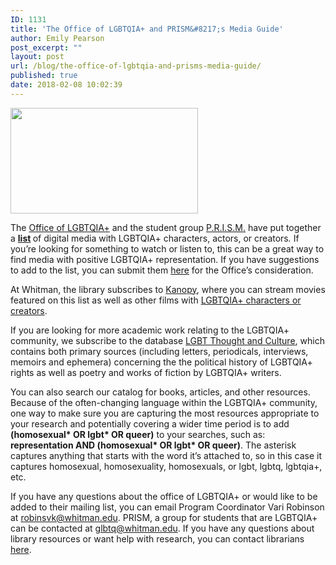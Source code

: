 ```yaml
---
ID: 1131
title: 'The Office of LGBTQIA+ and PRISM&#8217;s Media Guide'
author: Emily Pearson
post_excerpt: ""
layout: post
url: /blog/the-office-of-lgbtqia-and-prisms-media-guide/
published: true
date: 2018-02-08 10:02:39
---
```

<img class="size-medium wp-image-1132 alignleft" src="https://library.whitman.edu/blog/wp-content/uploads/sites/4/2018/02/LGBTQ-library-thing-300x169.png" alt="" width="300" height="169" />

The <a href="https://www.whitman.edu/about/diversity/intercultural-center/lgbtqia">Office of LGBTQIA+</a> and the student group <a href="https://www.whitman.edu/student-life/student-clubs-and-organizations/prism">P.R.I.S.M.</a> have put together a <strong><a href="https://docs.google.com/document/d/1dXDqaqlHodPO39Iyvjpa3sD7X4fTRdkNlObJtytwPXs/edit?usp=sharing">list</a> </strong>of digital media with LGBTQIA+ characters, actors, or creators<i>. </i>If you’re looking for something to watch or listen to, this can be a great way to find media with positive LGBTQIA+ representation. If you have suggestions to add to the list, you can submit them <a href="https://goo.gl/forms/dvSvgfY4wqQG0yyS2">here</a> for the Office’s consideration.

At Whitman, the library subscribes to <a href="https://www.ezproxy.whitman.edu/login?url=https://whitman.kanopystreaming.com">Kanopy</a>, where you can stream movies featured on this list as well as other films with <a href="https://whitman.kanopystreaming.com/catalog/movies/lgbtq-cinema">LGBTQIA+ characters or creators</a>.

If you are looking for more academic work relating to the LGBTQIA+ community, we subscribe to the database <a href="https://search.alexanderstreet.com/gltc">LGBT Thought and Culture</a>, which contains both primary sources (including letters, periodicals, interviews, memoirs and ephemera) concerning the the political history of LGBTQIA+ rights as well as poetry and works of fiction by LGBTQIA+ writers.

You can also search our catalog for books, articles, and other resources. Because of the often-changing language within the LGBTQIA+ community, one way to make sure you are capturing the most resources appropriate to your research and potentially covering a wider time period is to add <b>(homosexual* OR lgbt* OR queer)</b> to your searches, such as: <b>representation AND (homosexual* OR lgbt* OR queer)</b>. The asterisk captures anything that starts with the word it’s attached to, so in this case it captures homosexual, homosexuality, homosexuals, or lgbt, lgbtq, lgbtqia+, etc.

If you have any questions about the office of LGBTQIA+ or would like to be added to their mailing list, you can email Program Coordinator Vari Robinson at <a href="mailto:robinsvk@whitman.edu" target="_blank" rel="noopener">robinsvk@whitman.edu</a>. PRISM, a group for students that are LGBTQIA+ can be contacted at <a href="mailto:glbtq@whitman.edu" target="_blank" rel="noopener">glbtq@whitman.edu</a>. If you have any questions about library resources or want help with research, you can contact librarians <a href="https://library.whitman.edu/contact-a-librarian/">here</a>.
